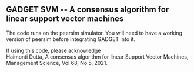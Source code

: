 ## GADGET SVM -- A consensus algorithm for linear support vector machines

The code runs on the peersim simulator. You will need to have a working version of peersim before integrating GADGET into it.

If using this code, please acknowledge <br>
Haimonti Dutta, A consensus algorithm for linear Support Vector Machines, Management Science, Vol 68, No 5, 2021.
